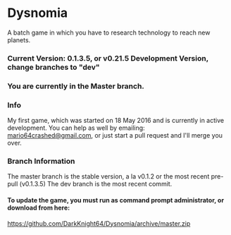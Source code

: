 # Dysnomia
A batch game in which you have to research technology to reach new planets.
### Current Version: 0.1.3.5, or v0.21.5 Development Version, change branches to "dev"
### You are currently in the Master branch.
### Info
My first game, which was started on 18 May 2016 and is currently in active development. You can help as well by emailing: mario64crashed@gmail.com, or just start a pull request and I'll merge you over.

### Branch Information
The master branch is the stable version, a la v0.1.2 or the most recent pre-pull (v0.1.3.5)
The dev branch is the most recent commit.
#### To update the game, you must run as command prompt administrator, or download from here:
https://github.com/DarkKnight64/Dysnomia/archive/master.zip
